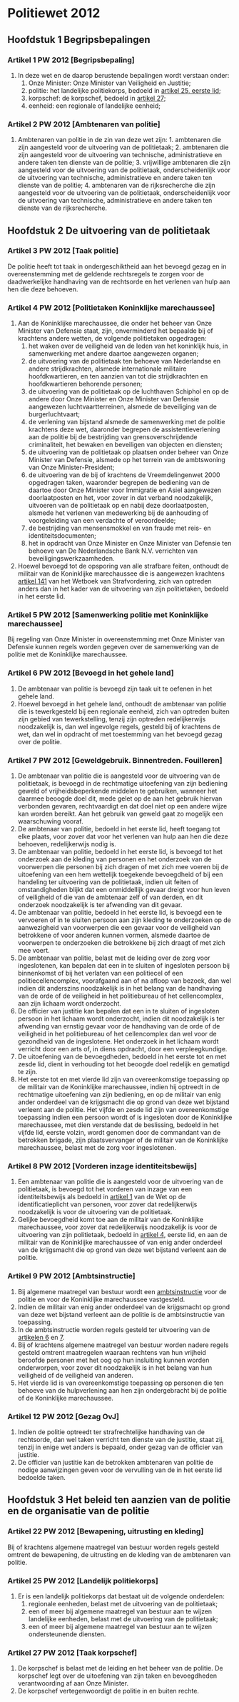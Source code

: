 # Politiewet 2012

## Hoofdstuk 1 Begripsbepalingen

### Artikel 1 PW 2012 [Begripsbepaling]

1. In deze wet en de daarop berustende bepalingen wordt verstaan onder:
   1. Onze Minister: Onze Minister van Veiligheid en Justitie;
   2. politie: het landelijke politiekorps, bedoeld in [artikel 25, eerste lid](#artikel-25-pw-2012-landelijk-politiekorps);
   3. korpschef: de korpschef, bedoeld in [artikel 27](#artikel-27-pw-2012-taak-korpschef);
   4. eenheid: een regionale of landelijke eenheid;

### Artikel 2 PW 2012 [Ambtenaren van politie]

1. Ambtenaren van politie in de zin van deze wet zijn: 1. ambtenaren die zijn aangesteld voor de uitvoering van de politietaak; 2. ambtenaren die zijn aangesteld voor de uitvoering van technische, administratieve en andere taken ten dienste van de politie; 3. vrijwillige ambtenaren die zijn aangesteld voor de uitvoering van de politietaak, onderscheidenlijk voor de uitvoering van technische, administratieve en andere taken ten dienste van de politie; 4.
   ambtenaren van de rijksrecherche die zijn aangesteld voor de uitvoering van de politietaak, onderscheidenlijk voor de uitvoering van technische, administratieve en andere taken ten dienste van de rijksrecherche.

## Hoofdstuk 2 De uitvoering van de politietaak

### Artikel 3 PW 2012 [Taak politie]

De politie heeft tot taak in ondergeschiktheid aan het bevoegd gezag en in overeenstemming met de geldende rechtsregels te zorgen voor de daadwerkelijke handhaving van de rechtsorde en het verlenen van hulp aan hen die deze behoeven.

### Artikel 4 PW 2012 [Politietaken Koninklijke marechaussee]

1. Aan de Koninklijke marechaussee, die onder het beheer van Onze Minister van Defensie staat, zijn, onverminderd het bepaalde bij of krachtens andere wetten, de volgende politietaken opgedragen:
   1. het waken over de veiligheid van de leden van het koninklijk huis, in samenwerking met andere daartoe aangewezen organen;
   2. de uitvoering van de politietaak ten behoeve van Nederlandse en andere strijdkrachten, alsmede internationale militaire hoofdkwartieren, en ten aanzien van tot die strijdkrachten en hoofdkwartieren behorende personen;
   3. de uitvoering van de politietaak op de luchthaven Schiphol en op de andere door Onze Minister en Onze Minister van Defensie aangewezen luchtvaartterreinen, alsmede de beveiliging van de burgerluchtvaart;
   4. de verlening van bijstand alsmede de samenwerking met de politie krachtens deze wet, daaronder begrepen de assistentieverlening aan de politie bij de bestrijding van grensoverschrijdende criminaliteit, het bewaken en beveiligen van objecten en diensten;
   5. de uitvoering van de politietaak op plaatsen onder beheer van Onze Minister van Defensie, alsmede op het terrein van de ambtswoning van Onze Minister-President;
   6. de uitvoering van de bij of krachtens de Vreemdelingenwet 2000 opgedragen taken, waaronder begrepen de bediening van de daartoe door Onze Minister voor Immigratie en Asiel aangewezen doorlaatposten en het, voor zover in dat verband noodzakelijk, uitvoeren van de politietaak op en nabij deze doorlaatposten, alsmede het verlenen van medewerking bij de aanhouding of voorgeleiding van een verdachte of veroordeelde;
   7. de bestrijding van mensensmokkel en van fraude met reis- en identiteitsdocumenten;
   8. het in opdracht van Onze Minister en Onze Minister van Defensie ten behoeve van De Nederlandsche Bank N.V. verrichten van beveiligingswerkzaamheden.
2. Hoewel bevoegd tot de opsporing van alle strafbare feiten, onthoudt de militair van de Koninklijke marechaussee die is aangewezen krachtens [artikel 141](wetboek-van-strafvordering.md#artikel-141-wvsv-algemene-opsporingsbevoegdheid) van het Wetboek van Strafvordering, zich van optreden anders dan in het kader van de uitvoering van zijn politietaken, bedoeld in het eerste lid.

### Artikel 5 PW 2012 [Samenwerking politie met Koninklijke marechaussee]

Bij regeling van Onze Minister in overeenstemming met Onze Minister van Defensie kunnen regels worden gegeven over de samenwerking van de politie met de Koninklijke marechaussee.

### Artikel 6 PW 2012 [Bevoegd in het gehele land]

1. De ambtenaar van politie is bevoegd zijn taak uit te oefenen in het gehele land.
2. Hoewel bevoegd in het gehele land, onthoudt de ambtenaar van politie die is tewerkgesteld bij een regionale eenheid, zich van optreden buiten zijn gebied van tewerkstelling, tenzij zijn optreden redelijkerwijs noodzakelijk is, dan wel ingevolge regels, gesteld bij of krachtens de wet, dan wel in opdracht of met toestemming van het bevoegd gezag over de politie.

### Artikel 7 PW 2012 [Geweldgebruik. Binnentreden. Fouilleren]

1. De ambtenaar van politie die is aangesteld voor de uitvoering van de politietaak, is bevoegd in de rechtmatige uitoefening van zijn bediening geweld of vrijheidsbeperkende middelen te gebruiken, wanneer het daarmee beoogde doel dit, mede gelet op de aan het gebruik hiervan verbonden gevaren, rechtvaardigt en dat doel niet op een andere wijze kan worden bereikt. Aan het gebruik van geweld gaat zo mogelijk een waarschuwing vooraf.
2. De ambtenaar van politie, bedoeld in het eerste lid, heeft toegang tot elke plaats, voor zover dat voor het verlenen van hulp aan hen die deze behoeven, redelijkerwijs nodig is.
3. De ambtenaar van politie, bedoeld in het eerste lid, is bevoegd tot het onderzoek aan de kleding van personen en het onderzoek van de voorwerpen die personen bij zich dragen of met zich mee voeren bij de uitoefening van een hem wettelijk toegekende bevoegdheid of bij een handeling ter uitvoering van de politietaak, indien uit feiten of omstandigheden blijkt dat een onmiddellijk gevaar dreigt voor hun leven of veiligheid of die van de ambtenaar zelf of van derden, en dit onderzoek noodzakelijk is ter afwending van dit gevaar.
4. De ambtenaar van politie, bedoeld in het eerste lid, is bevoegd een te vervoeren of in te sluiten persoon aan zijn kleding te onderzoeken op de aanwezigheid van voorwerpen die een gevaar voor de veiligheid van betrokkene of voor anderen kunnen vormen, alsmede daartoe de voorwerpen te onderzoeken die betrokkene bij zich draagt of met zich mee voert.
5. De ambtenaar van politie, belast met de leiding over de zorg voor ingeslotenen, kan bepalen dat een in te sluiten of ingesloten persoon bij binnenkomst of bij het verlaten van een politiecel of een politiecellencomplex, voorafgaand aan of na afloop van bezoek, dan wel indien dit anderszins noodzakelijk is in het belang van de handhaving van de orde of de veiligheid in het politiebureau of het cellencomplex, aan zijn lichaam wordt onderzocht.
6. De officier van justitie kan bepalen dat een in te sluiten of ingesloten persoon in het lichaam wordt onderzocht, indien dit noodzakelijk is ter afwending van ernstig gevaar voor de handhaving van de orde of de veiligheid in het politiebureau of het cellencomplex dan wel voor de gezondheid van de ingeslotene. Het onderzoek in het lichaam wordt verricht door een arts of, in diens opdracht, door een verpleegkundige.
7. De uitoefening van de bevoegdheden, bedoeld in het eerste tot en met zesde lid, dient in verhouding tot het beoogde doel redelijk en gematigd te zijn.
8. Het eerste tot en met vierde lid zijn van overeenkomstige toepassing op de militair van de Koninklijke marechaussee, indien hij optreedt in de rechtmatige uitoefening van zijn bediening, en op de militair van enig ander onderdeel van de krijgsmacht die op grond van deze wet bijstand verleent aan de politie. Het vijfde en zesde lid zijn van overeenkomstige toepassing indien een persoon wordt of is ingesloten door de Koninklijke marechaussee, met dien verstande dat de beslissing, bedoeld in het vijfde lid, eerste volzin, wordt genomen door de commandant van de betrokken brigade, zijn plaatsvervanger of de militair van de Koninklijke marechaussee, belast met de zorg voor ingeslotenen.

### Artikel 8 PW 2012 [Vorderen inzage identiteitsbewijs]

1. Een ambtenaar van politie die is aangesteld voor de uitvoering van de politietaak, is bevoegd tot het vorderen van inzage van een identiteitsbewijs als bedoeld in [artikel 1](wet-op-de-identificatieplicht#artikel-1-wid) van de Wet op de identificatieplicht van personen, voor zover dat redelijkerwijs noodzakelijk is voor de uitvoering van de politietaak.
2. Gelijke bevoegdheid komt toe aan de militair van de Koninklijke marechaussee, voor zover dat redelijkerwijs noodzakelijk is voor de uitvoering van zijn politietaak, bedoeld in [artikel 4](#artikel-4-pw-2012-politietaken-koninklijke-marechaussee), eerste lid, en aan de militair van de Koninklijke marechaussee of van enig ander onderdeel van de krijgsmacht die op grond van deze wet bijstand verleent aan de politie.

### Artikel 9 PW 2012 [Ambtsinstructie]

1. Bij algemene maatregel van bestuur wordt een [ambtsinstructie](ambtsinstructie.md) voor de politie en voor de Koninklijke marechaussee vastgesteld.
2. Indien de militair van enig ander onderdeel van de krijgsmacht op grond van deze wet bijstand verleent aan de politie is de ambtsinstructie van toepassing.
3. In de ambtsinstructie worden regels gesteld ter uitvoering van de [artikelen 6](#artikel-6-pw-2012-bevoegd-in-het-gehele-land) en [7](#artikel-7-pw-2012-geweldgebruik-binnentreden-fouilleren).
4. Bij of krachtens algemene maatregel van bestuur worden nadere regels gesteld omtrent maatregelen waaraan rechtens van hun vrijheid beroofde personen met het oog op hun insluiting kunnen worden onderworpen, voor zover dit noodzakelijk is in het belang van hun veiligheid of de veiligheid van anderen.
5. Het vierde lid is van overeenkomstige toepassing op personen die ten behoeve van de hulpverlening aan hen zijn ondergebracht bij de politie of de Koninklijke marechaussee.

### Artikel 12 PW 2012 [Gezag OvJ]

1. Indien de politie optreedt ter strafrechtelijke handhaving van de rechtsorde, dan wel taken verricht ten dienste van de justitie, staat zij, tenzij in enige wet anders is bepaald, onder gezag van de officier van justitie.
2. De officier van justitie kan de betrokken ambtenaren van politie de nodige aanwijzingen geven voor de vervulling van de in het eerste lid bedoelde taken.

## Hoofdstuk 3 Het beleid ten aanzien van de politie en de organisatie van de politie

### Artikel 22 PW 2012 [Bewapening, uitrusting en kleding]

Bij of krachtens algemene maatregel van bestuur worden regels gesteld omtrent de bewapening, de uitrusting en de kleding van de ambtenaren van politie.

### Artikel 25 PW 2012 [Landelijk politiekorps]

1. Er is een landelijk politiekorps dat bestaat uit de volgende onderdelen:
   1. regionale eenheden, belast met de uitvoering van de politietaak;
   2. een of meer bij algemene maatregel van bestuur aan te wijzen landelijke eenheden, belast met de uitvoering van de politietaak;
   3. een of meer bij algemene maatregel van bestuur aan te wijzen ondersteunende diensten.

### Artikel 27 PW 2012 [Taak korpschef]

1. De korpschef is belast met de leiding en het beheer van de politie. De korpschef legt over de uitoefening van zijn taken en bevoegdheden verantwoording af aan Onze Minister.
2. De korpschef vertegenwoordigt de politie in en buiten rechte.

